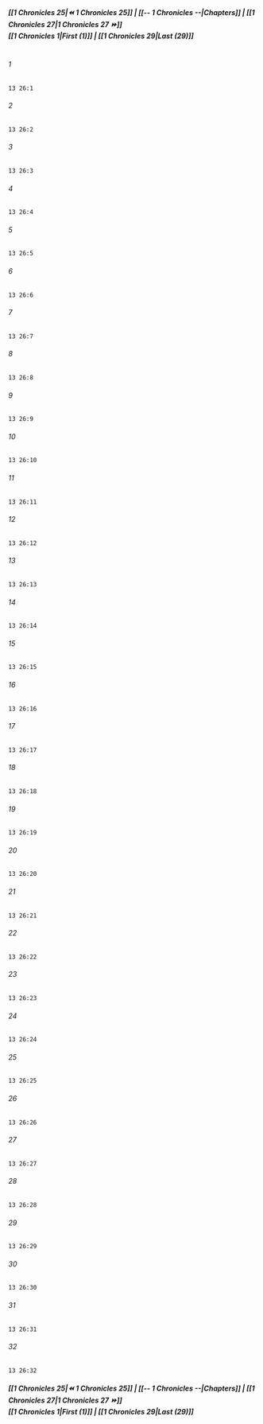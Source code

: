 
##### **[[1 Chronicles 25|⏪ 1 Chronicles 25]] | [[-- 1 Chronicles --|Chapters]] | [[1 Chronicles 27|1 Chronicles 27 ⏩]]**<br>**[[1 Chronicles 1|First (1)]] | [[1 Chronicles 29|Last (29)]]**<br><br>

###### 1
``` verse
13 26:1
```
###### 2
``` verse
13 26:2
```
###### 3
``` verse
13 26:3
```
###### 4
``` verse
13 26:4
```
###### 5
``` verse
13 26:5
```
###### 6
``` verse
13 26:6
```
###### 7
``` verse
13 26:7
```
###### 8
``` verse
13 26:8
```
###### 9
``` verse
13 26:9
```
###### 10
``` verse
13 26:10
```
###### 11
``` verse
13 26:11
```
###### 12
``` verse
13 26:12
```
###### 13
``` verse
13 26:13
```
###### 14
``` verse
13 26:14
```
###### 15
``` verse
13 26:15
```
###### 16
``` verse
13 26:16
```
###### 17
``` verse
13 26:17
```
###### 18
``` verse
13 26:18
```
###### 19
``` verse
13 26:19
```
###### 20
``` verse
13 26:20
```
###### 21
``` verse
13 26:21
```
###### 22
``` verse
13 26:22
```
###### 23
``` verse
13 26:23
```
###### 24
``` verse
13 26:24
```
###### 25
``` verse
13 26:25
```
###### 26
``` verse
13 26:26
```
###### 27
``` verse
13 26:27
```
###### 28
``` verse
13 26:28
```
###### 29
``` verse
13 26:29
```
###### 30
``` verse
13 26:30
```
###### 31
``` verse
13 26:31
```
###### 32
``` verse
13 26:32
```

##### **[[1 Chronicles 25|⏪ 1 Chronicles 25]] | [[-- 1 Chronicles --|Chapters]] | [[1 Chronicles 27|1 Chronicles 27 ⏩]]**<br>**[[1 Chronicles 1|First (1)]] | [[1 Chronicles 29|Last (29)]]**
